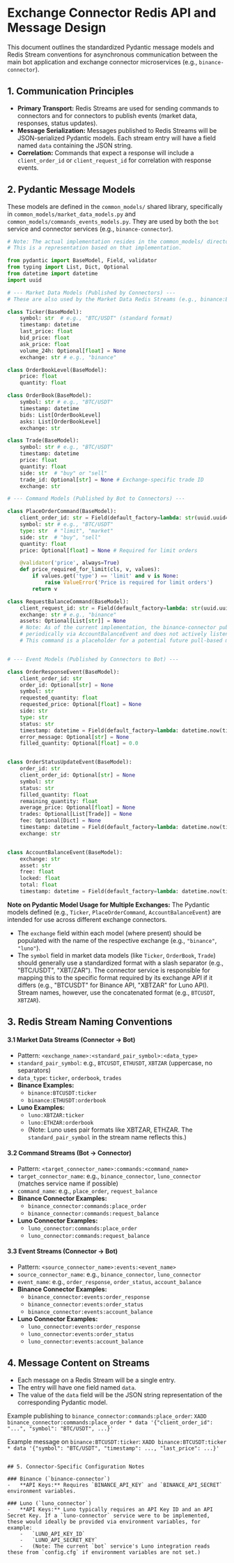 # Exchange Connector Redis API and Message Design

This document outlines the standardized Pydantic message models and Redis Stream conventions for asynchronous communication between the main bot application and exchange connector microservices (e.g., `binance-connector`).

## 1. Communication Principles

-   **Primary Transport:** Redis Streams are used for sending commands to connectors and for connectors to publish events (market data, responses, status updates).
-   **Message Serialization:** Messages published to Redis Streams will be JSON-serialized Pydantic models. Each stream entry will have a field named `data` containing the JSON string.
-   **Correlation:** Commands that expect a response will include a `client_order_id` or `client_request_id` for correlation with response events.

## 2. Pydantic Message Models

These models are defined in the `common_models/` shared library, specifically in `common_models/market_data_models.py` and `common_models/commands_events_models.py`. They are used by both the `bot` service and connector services (e.g., `binance-connector`).

```python
# Note: The actual implementation resides in the common_models/ directory.
# This is a representation based on that implementation.

from pydantic import BaseModel, Field, validator
from typing import List, Dict, Optional
from datetime import datetime
import uuid

# --- Market Data Models (Published by Connectors) ---
# These are also used by the Market Data Redis Streams (e.g., binance:BTCUSD:ticker)

class Ticker(BaseModel):
    symbol: str  # e.g., "BTC/USDT" (standard format)
    timestamp: datetime
    last_price: float
    bid_price: float
    ask_price: float
    volume_24h: Optional[float] = None
    exchange: str # e.g., "binance"

class OrderBookLevel(BaseModel):
    price: float
    quantity: float

class OrderBook(BaseModel):
    symbol: str # e.g., "BTC/USDT"
    timestamp: datetime
    bids: List[OrderBookLevel]
    asks: List[OrderBookLevel]
    exchange: str

class Trade(BaseModel):
    symbol: str # e.g., "BTC/USDT"
    timestamp: datetime
    price: float
    quantity: float
    side: str  # "buy" or "sell"
    trade_id: Optional[str] = None # Exchange-specific trade ID
    exchange: str

# --- Command Models (Published by Bot to Connectors) ---

class PlaceOrderCommand(BaseModel):
    client_order_id: str = Field(default_factory=lambda: str(uuid.uuid4()))
    symbol: str # e.g., "BTC/USDT"
    type: str  # "limit", "market"
    side: str  # "buy", "sell"
    quantity: float
    price: Optional[float] = None # Required for limit orders

    @validator('price', always=True)
    def price_required_for_limit(cls, v, values):
        if values.get('type') == 'limit' and v is None:
            raise ValueError('Price is required for limit orders')
        return v

class RequestBalanceCommand(BaseModel):
    client_request_id: str = Field(default_factory=lambda: str(uuid.uuid4()))
    exchange: str # e.g., "binance" 
    assets: Optional[List[str]] = None
    # Note: As of the current implementation, the binance-connector publishes balances
    # periodically via AccountBalanceEvent and does not actively listen for this command.
    # This command is a placeholder for a potential future pull-based mechanism.


# --- Event Models (Published by Connectors to Bot) ---

class OrderResponseEvent(BaseModel):
    client_order_id: str 
    order_id: Optional[str] = None 
    symbol: str
    requested_quantity: float
    requested_price: Optional[float] = None
    side: str
    type: str
    status: str 
    timestamp: datetime = Field(default_factory=lambda: datetime.now(timezone.utc)) # Standardized to UTC
    error_message: Optional[str] = None
    filled_quantity: Optional[float] = 0.0


class OrderStatusUpdateEvent(BaseModel):
    order_id: str 
    client_order_id: Optional[str] = None 
    symbol: str
    status: str 
    filled_quantity: float
    remaining_quantity: float
    average_price: Optional[float] = None
    trades: Optional[List[Trade]] = None 
    fee: Optional[Dict] = None 
    timestamp: datetime = Field(default_factory=lambda: datetime.now(timezone.utc)) # Standardized to UTC
    exchange: str


class AccountBalanceEvent(BaseModel):
    exchange: str
    asset: str 
    free: float
    locked: float 
    total: float 
    timestamp: datetime = Field(default_factory=lambda: datetime.now(timezone.utc)) # Standardized to UTC

```

**Note on Pydantic Model Usage for Multiple Exchanges:**
The Pydantic models defined (e.g., `Ticker`, `PlaceOrderCommand`, `AccountBalanceEvent`) are intended for use across different exchange connectors.
-   The `exchange` field within each model (where present) should be populated with the name of the respective exchange (e.g., `"binance"`, `"luno"`).
-   The `symbol` field in market data models (like `Ticker`, `OrderBook`, `Trade`) should generally use a standardized format with a slash separator (e.g., "BTC/USDT", "XBT/ZAR"). The connector service is responsible for mapping this to the specific format required by its exchange API if it differs (e.g., "BTCUSDT" for Binance API, "XBTZAR" for Luno API). Stream names, however, use the concatenated format (e.g., `BTCUSDT`, `XBTZAR`).

## 3. Redis Stream Naming Conventions

#### 3.1 Market Data Streams (Connector -> Bot)
-   Pattern: `<exchange_name>:<standard_pair_symbol>:<data_type>`
-   `standard_pair_symbol`: e.g., `BTCUSDT`, `ETHUSDT`, `XBTZAR` (uppercase, no separators)
-   `data_type`: `ticker`, `orderbook`, `trades`
-   **Binance Examples:**
    -   `binance:BTCUSDT:ticker`
    -   `binance:ETHUSDT:orderbook`
-   **Luno Examples:**
    -   `luno:XBTZAR:ticker`
    -   `luno:ETHZAR:orderbook`
    -   (Note: Luno uses pair formats like XBTZAR, ETHZAR. The `standard_pair_symbol` in the stream name reflects this.)

#### 3.2 Command Streams (Bot -> Connector)
-   Pattern: `<target_connector_name>:commands:<command_name>`
-   `target_connector_name`: e.g., `binance_connector`, `luno_connector` (matches service name if possible)
-   `command_name`: e.g., `place_order`, `request_balance`
-   **Binance Connector Examples:**
    -   `binance_connector:commands:place_order`
    -   `binance_connector:commands:request_balance`
-   **Luno Connector Examples:**
    -   `luno_connector:commands:place_order`
    -   `luno_connector:commands:request_balance`

#### 3.3 Event Streams (Connector -> Bot)
-   Pattern: `<source_connector_name>:events:<event_name>`
-   `source_connector_name`: e.g., `binance_connector`, `luno_connector`
-   `event_name`: e.g., `order_response`, `order_status`, `account_balance`
-   **Binance Connector Examples:**
    -   `binance_connector:events:order_response` 
    -   `binance_connector:events:order_status` 
    -   `binance_connector:events:account_balance`
-   **Luno Connector Examples:**
    -   `luno_connector:events:order_response`
    -   `luno_connector:events:order_status`
    -   `luno_connector:events:account_balance`

## 4. Message Content on Streams
-   Each message on a Redis Stream will be a single entry.
-   The entry will have one field named `data`.
-   The value of the `data` field will be the JSON string representation of the corresponding Pydantic model.

Example publishing to `binance_connector:commands:place_order`:
`XADD binance_connector:commands:place_order * data '{"client_order_id": "...", "symbol": "BTC/USDT", ...}'`

Example message on `binance:BTCUSDT:ticker`:
`XADD binance:BTCUSDT:ticker * data '{"symbol": "BTC/USDT", "timestamp": ..., "last_price": ...}'`

```

## 5. Connector-Specific Configuration Notes

### Binance (`binance-connector`)
-   **API Keys:** Requires `BINANCE_API_KEY` and `BINANCE_API_SECRET` environment variables.

### Luno (`luno_connector`)
-   **API Keys:** Luno typically requires an API Key ID and an API Secret Key. If a `luno-connector` service were to be implemented, these would ideally be provided via environment variables, for example:
    -   `LUNO_API_KEY_ID`
    -   `LUNO_API_SECRET_KEY`
    -   (Note: The current `bot` service's Luno integration reads these from `config.cfg` if environment variables are not set.)
